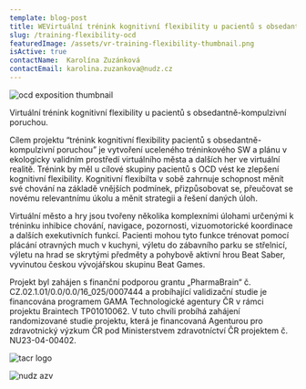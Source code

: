 ```yaml
---
template: blog-post
title: WEVirtuální trénink kognitivní flexibility u pacientů s obsedantně-kompulzivní poruchou
slug: /training-flexibility-ocd
featuredImage: /assets/vr-training-flexibility-thumbnail.png
isActive: true
contactName:  Karolína Zuzánková
contactEmail: karolina.zuzankova@nudz.cz
---
```


![ocd exposition thumbnail](/vr-training-flexibility-thumbnail.png)

Virtuální trénink kognitivní flexibility u pacientů s obsedantně-kompulzivní poruchou.
 
Cílem projektu “trénink kognitivní flexibility pacientů s obsedantně-kompulzivní poruchou” je vytvoření uceleného tréninkového SW a plánu v ekologicky validním prostředí virtuálního města a dalších her ve virtuální realitě. Trénink by měl u cílové skupiny pacientů s OCD vést ke zlepšení kognitivní flexibility. Kognitivní flexibilta v sobě zahrnuje schopnost měnít své chování na základě vnějších podmínek, přizpůsobovat se, přeučovat se novému relevantnímu úkolu a měnit strategii a řešení daných úloh. 

Virtuální město a hry jsou tvořeny několika komplexními úlohami určenými k tréninku inhibice chování, navigace, pozornosti, vizuomotorické koordinace a dalších exekutivních funkcí. Pacienti mohou tyto funkce trénovat pomocí plácání otravných much v kuchyni, výletu do zábavního parku se střelnicí, výletu na hrad se skrytými předměty a pohybově aktivní hrou Beat Saber, vyvinutou českou vývojářskou skupinu Beat Games. 

Projekt byl zahájen s finanční podporou grantu „PharmaBrain“ č. CZ.02.1.01/0.0/0.0/16_025/0007444 a probíhající validizační studie je financována programem GAMA Technologické agentury ČR v rámci projektu Braintech TP01010062. V tuto chvíli probíhá zahájení randomizované studie projektu, která je financovaná Agenturou pro zdravotnický výzkum ČR pod Ministerstvem zdravotníctví ČR projektem č. NU23-04-00402.

![tacr logo](/logo-tacr.png)

![nudz azv](/logo-azv.png)

